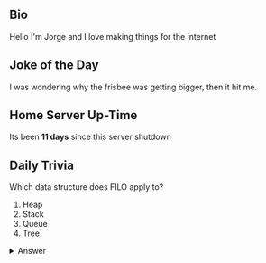 ## Bio

Hello I'm Jorge and I love making things for the internet

## Joke of the Day

I was wondering why the frisbee was getting bigger, then it hit me.

## Home Server Up-Time

Its been **11 days** since this server shutdown


## Daily Trivia

Which data structure does FILO apply to?
 1. Heap
 2. Stack
 3. Queue
 4. Tree

<details>
  <summary>Answer</summary>
  Stack
</details>
